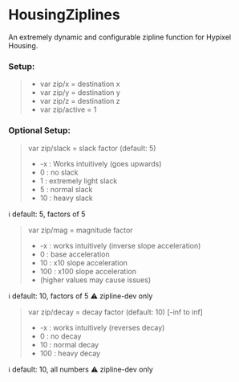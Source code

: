 # HousingZiplines
An extremely dynamic and configurable zipline function for Hypixel Housing.

### Setup:
> - var zip/x = destination x
> - var zip/y = destination y
> - var zip/z = destination z
> - var zip/active = 1

### Optional Setup:
> var zip/slack = slack factor (default: 5)
> - -x : Works intuitively (goes upwards)
> - 0 : no slack
> - 1 : extremely light slack
> - 5 : normal slack
> - 10 : heavy slack

ℹ️﻿ default: 5, factors of 5

> var zip/mag = magnitude factor
> - -x : works intuitively (inverse slope acceleration) 
> - 0 : base acceleration
> - 10 : x10 slope acceleration
> - 100 : x100 slope acceleration
> - (higher values may cause issues)

ℹ️ default: 10, factors of 5
⚠️ zipline-dev only

> var zip/decay = decay factor (default: 10) [-inf to inf]
> - -x : works intuitively (reverses decay)
> - 0 : no decay
> - 10 : normal decay
> - 100 : heavy decay

ℹ️﻿ default: 10, all numbers
⚠️ zipline-dev only
